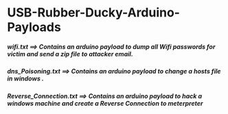 # USB-Rubber-Ducky-Arduino-Payloads
##### wifi.txt ==> Contains an arduino payload to dump all Wifi passwords for victim  and send a zip file to attacker email.<br>
##### dns_Poisoning.txt   ==> Contains an arduino payload to change a hosts file in windows .<br>
##### Reverse_Connection.txt  ==> Contains an arduino payload to hack a windows machine and create a Reverse Connection to meterpreter<br>
